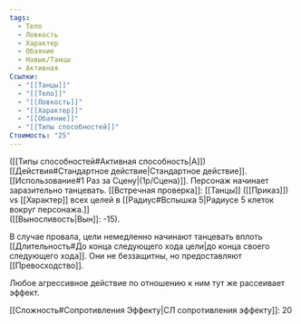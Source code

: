 ```yaml
---
tags:
  - Тело
  - Ловкость
  - Характер
  - Обаяние
  - Навык/Танцы
  - Активная
Ссылки:
  - "[[Танцы]]"
  - "[[Тело]]"
  - "[[Ловкость]]"
  - "[[Характер]]"
  - "[[Обаяние]]"
  - "[[Типы способностей]]"
Стоимость: "25"
---
```

([[Типы способностей#Активная способность|А]]) [[Действия#Стандартное действие|Стандартное действие]]. [[Использование#1 Раз за Сцену|(1р/Сцена)]]. Персонаж начинает заразительно танцевать. [[Встречная проверка]]: [[Танцы]] ([[Приказ]]) vs [[Характер]] всех целей в [[Радиус#Вспышка 5|Радиусе 5 клеток вокруг персонажа.]]  
([[Выносливость|Вын]]: -15).

В случае провала, цели немедленно начинают танцевать вплоть [[Длительность#До конца следующего хода цели|до конца своего следующего хода]]. Они не беззащитны, но предоставляют [[Превосходство]]. 

Любое агрессивное действие по отношению к ним тут же рассеивает эффект. 

[[Сложность#Cопротивления Эффекту|СЛ сопротивления эффекту]]: 20